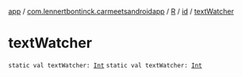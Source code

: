 [app](../../../index.md) / [com.lennertbontinck.carmeetsandroidapp](../../index.md) / [R](../index.md) / [id](index.md) / [textWatcher](./text-watcher.md)

# textWatcher

`static val textWatcher: `[`Int`](https://kotlinlang.org/api/latest/jvm/stdlib/kotlin/-int/index.html)
`static val textWatcher: `[`Int`](https://kotlinlang.org/api/latest/jvm/stdlib/kotlin/-int/index.html)